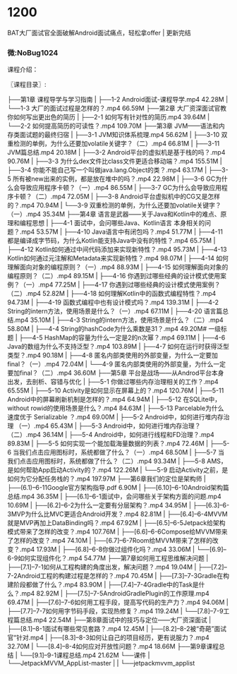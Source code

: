 # 1200
BAT大厂面试官全面破解Android面试痛点，轻松拿offer | 更新完结
### 微:NoBug1024 


课程介绍：

〖课程目录〗:

├──第1章 课程导学与学习指南
| ├──1-2 Android面试-课程导学.mp4 42.28M
| └──1-3 大厂的面试过程是怎样的？.mp4 66.59M
├──第2章 大厂资深面试官教你如何写出更出色的简历
| ├──2-1 如何写有针对性的简历.mp4 39.64M
| └──2-2 如何提高简历的可读性？.mp4 109.70M
├──第3章 JVM——语法和内存类面试题的最终归宿
| ├──3-1 JVM知识体系梳理.mp4 56.62M
| ├──3-10 双重检测的单例，为什么还要加volatile关键字？（二）.mp4 66.81M
| ├──3-11 JVM篇总结.mp4 20.18M
| ├──3-2 Android平台的虚拟机是基于栈的吗？.mp4 90.76M
| ├──3-3 为什么dex文件比class文件更适合移动端？.mp4 155.51M
| ├──3-4 你能不能自己写一个叫做java.lang.Object的类？.mp4 63.17M
| ├──3-5 所有被new出来的实例，都是放在堆中的吗？.mp4 22.98M
| ├──3-6 GC为什么会导致应用程序卡顿？（一）.mp4 86.55M
| ├──3-7 GC为什么会导致应用程序卡顿？（二）.mp4 72.05M
| ├──3-8 Android平台虚拟机中的CG又是怎样的？.mp4 70.94M
| └──3-9 双重检测的单例，为什么还要加volatile关键字？（一）.mp4 35.34M
├──第4章 语言是武器——关于Java和Kotlin中的难点、原理和编程思想
| ├──4-1 面试中，会问哪些Java、Kotlin语言 本身相关的问题？.mp4 53.57M
| ├──4-10 Java语言中有闭包吗？.mp4 51.77M
| ├──4-11 都是编译成字节码，为什么Kotlin能支持Java中没有的特性？.mp4 65.75M
| ├──4-12 Kotlin如何通过中间代码添加来实现新特性？.mp4 95.73M
| ├──4-13 Kotlin如何通过元注解和Metadata来实现新特性？.mp4 98.07M
| ├──4-14 如何理解面向对象的编程原则？（一）.mp4 88.93M
| ├──4-15 如何理解面向对象的编程原则？（二）.mp4 89.15M
| ├──4-16 你遇到过哪些经典的设计模式使用案例？（一）.mp4 77.25M
| ├──4-17 你遇到过哪些经典的设计模式使用案例？（二）.mp4 52.82M
| ├──4-18 如何理解Kotlin中的函数式编程特性？.mp4 94.73M
| ├──4-19 函数式编程中也有设计模式吗？.mp4 139.31M
| ├──4-2 String的intern方法，使用场景是什么？（一）.mp4 67.11M
| ├──4-20 语言篇总结.mp4 35.10M
| ├──4-3 String的intern方法，使用场景是什么？（二）.mp4 58.80M
| ├──4-4 String的hashCode为什么乘数是31？.mp4 49.20M# 一级标题
| ├──4-5 HashMap的容量为什么一定是2的n次幂？.mp4 69.11M
| ├──4-6 Java的数组为什么不支持泛型？.mp4 103.89M
| ├──4-7 如何在运行时获得泛型类型？.mp4 90.18M
| ├──4-8 匿名内部类使用的外部变量，为什么一定要加final？（一）.mp4 72.04M
| └──4-9 匿名内部类使用的外部变量，为什么一定要加final？（二）.mp4 36.60M
├──第5章 平台是战场——从Androd平台本身出发，去剖析、容错与优化
| ├──5-1 你做过哪些内存治理相关的工作？.mp4 65.55M
| ├──5-10 Activity是如何显示在屏幕上的？.mp4 120.76M
| ├──5-11 Android中的屏幕刷新机制是怎样的？.mp4 64.94M
| ├──5-12 在SQLite中，without rowid的使用场景是什么？.mp4 84.63M
| ├──5-13 Parcelable为什么速度优于 Serializable ？.mp4 69.00M
| ├──5-2 Android中，如何进行堆内存治理 （一）.mp4 65.43M
| ├──5-3 Android中，如何进行堆内存治理？（二）.mp4 36.14M
| ├──5-4 Android中，如何进行线程和FD治理？.mp4 89.83M
| ├──5-5 如何实现一个能加载海量数据的列表？.mp4 72.46M
| ├──5-6 当我们点击应用图标时，系统都做了什么？（一）.mp4 68.50M
| ├──5-7 当我们点击应用图标时，系统都做了什么？（二）.mp4 93.34M
| ├──5-8 AMS，是如何帮助App启动Activity的？.mp4 122.26M
| └──5-9 启动Activity之前，是如何为它分配任务栈的？.mp4 197.97M
├──第6章我们的定位是架构师
| ├──(6.1)–6-11Google官方架构指导.pdf 6.90M
| ├──[6.10]–6-10Android架构篇总结.mp4 36.35M
| ├──[6.1]–6-1面试中，会问哪些关于架构方面的问题.mp4 10.69M
| ├──[6.2]–6-2为什么一定要有分层架构？.mp4 34.95M
| ├──[6.3]–6-3MVP为什么比MVC更适合Android开发？.mp4 82.81M
| ├──[6.4]–6-4MVVM就是MVP再加上DataBinding吗？.mp4 67.92M
| ├──[6.5]–6-5Jetpack给架构模式带来了怎样的改变？.mp4 107.76M
| ├──[6.6]–6-6Compose给MVVM带来了怎样的改变？.mp4 74.10M
| ├──[6.7]–6-7Room给MVVM带来了怎样的改变？.mp4 17.93M
| ├──[6.8]–6-8你做过组件化吗？.mp4 33.06M
| └──[6.9]–6-9如何实现组件化？.mp4 54.77M
├──第7章如何用工程思维解决问题
| ├──[7.1]–7-1如何从工程构建的角度出发，解决问题？.mp4 19.04M
| ├──[7.2]–7-2Android工程的构建过程是怎样的？.mp4 70.45M
| ├──[7.3]–7-3Gradle在构建阶段都做了什么？.mp4 83.90M
| ├──[7.4]–7-4Gradle中的Task是什么？.mp4 82.92M
| ├──[7.5]–7-5AndroidGradlePlugin的工作原理.mp4 69.47M
| ├──[7.6]–7-6如何用工程手段，提高写代码的生产力？.mp4 94.06M
| ├──[7.7]–7-7如何用字节码手段，实现热修复？.mp4 119.24M
| └──[7.8]–7-9工程篇总结.mp4 22.54M
├──第8章面试中的技巧与定位——大厂资深面试
| ├──[8.1]–8-1面试有哪些常见套路？.mp4 12.45M
| ├──[8.2]–8-2被“奇葩”面试官“针对.mp4
| ├──[8.3]–8-3如何让自己的项目经历，更有说服力？.mp4 32.70M
| └──[8.4]–8-4如何应对开放性问题？.mp4 18.66M
├──第9章课程总结
| └──[9.1]–9-1课程总结.mp4 21.62M
└──课件
| └──JetpackMVVM_AppList-master
| | └──jetpackmvvm_applist
